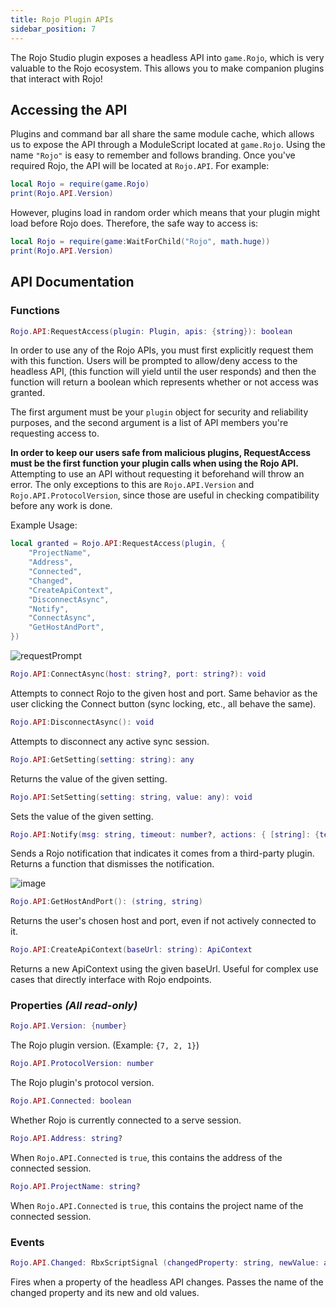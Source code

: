 ```yaml
---
title: Rojo Plugin APIs
sidebar_position: 7
---
```


The Rojo Studio plugin exposes a headless API into `game.Rojo`, which is very valuable to the Rojo ecosystem. This allows you to make companion plugins that interact with Rojo!

## Accessing the API

Plugins and command bar all share the same module cache, which allows us to expose the API through a ModuleScript located at `game.Rojo`. Using the name `"Rojo"` is easy to remember and follows branding. Once you've required Rojo, the API will be located at `Rojo.API`. For example:

```Lua
local Rojo = require(game.Rojo)
print(Rojo.API.Version)
```

However, plugins load in random order which means that your plugin might load before Rojo does. Therefore, the safe way to access is:

```Lua
local Rojo = require(game:WaitForChild("Rojo", math.huge))
print(Rojo.API.Version)
```

## API Documentation

### Functions

```Lua
Rojo.API:RequestAccess(plugin: Plugin, apis: {string}): boolean
```
In order to use any of the Rojo APIs, you must first explicitly request them with this function. Users will be prompted to allow/deny access to the headless API, (this function will yield until the user responds) and then the function will return a boolean which represents whether or not access was granted.

The first argument must be your `plugin` object for security and reliability purposes, and the second argument is a list of API members you're requesting access to.

**In order to keep our users safe from malicious plugins, RequestAccess must be the first function your plugin calls when using the Rojo API.** Attempting to use an API without requesting it beforehand will throw an error. The only exceptions to this are `Rojo.API.Version` and `Rojo.API.ProtocolVersion`, since those are useful in checking compatibility before any work is done.

Example Usage:
```Lua
local granted = Rojo.API:RequestAccess(plugin, {
	"ProjectName",
	"Address",
	"Connected",
	"Changed",
	"CreateApiContext",
	"DisconnectAsync",
	"Notify",
	"ConnectAsync",
	"GetHostAndPort",
})
```

![requestPrompt](https://github.com/boatbomber/rojo.space/assets/40185666/ef9d0bcd-e39a-46ee-aec6-656c85699d5e)



```Lua
Rojo.API:ConnectAsync(host: string?, port: string?): void
```
Attempts to connect Rojo to the given host and port. Same behavior as the user clicking the Connect button (sync locking, etc., all behave the same).

```Lua
Rojo.API:DisconnectAsync(): void
```
Attempts to disconnect any active sync session.

```Lua
Rojo.API:GetSetting(setting: string): any
```
Returns the value of the given setting.

```Lua
Rojo.API:SetSetting(setting: string, value: any): void
```
Sets the value of the given setting.

```Lua
Rojo.API:Notify(msg: string, timeout: number?, actions: { [string]: {text: string, style: string, layoutOrder: number, onClick: () -> ()} }?): () -> ()
```
Sends a Rojo notification that indicates it comes from a third-party plugin. Returns a function that dismisses the notification.

![image](https://github.com/boatbomber/rojo.space/assets/40185666/c3f31715-dcdd-4c9d-b947-8dceee606b61)


```Lua
Rojo.API:GetHostAndPort(): (string, string)
```
Returns the user's chosen host and port, even if not actively connected to it.

```Lua
Rojo.API:CreateApiContext(baseUrl: string): ApiContext
```
Returns a new ApiContext using the given baseUrl. Useful for complex use cases that directly interface with Rojo endpoints.

### Properties *(All read-only)*

```Lua
Rojo.API.Version: {number}
```
The Rojo plugin version. (Example: `{7, 2, 1}`)

```Lua
Rojo.API.ProtocolVersion: number
```
The Rojo plugin's protocol version.

```Lua
Rojo.API.Connected: boolean
```
Whether Rojo is currently connected to a serve session.

```Lua
Rojo.API.Address: string?
```
When `Rojo.API.Connected` is `true`, this contains the address of the connected session.

```Lua
Rojo.API.ProjectName: string?
```
When `Rojo.API.Connected` is `true`, this contains the project name of the connected session.

### Events

```Lua
Rojo.API.Changed: RbxScriptSignal (changedProperty: string, newValue: any?, oldValue: any?)
```
Fires when a property of the headless API changes. Passes the name of the changed property and its new and old values.
